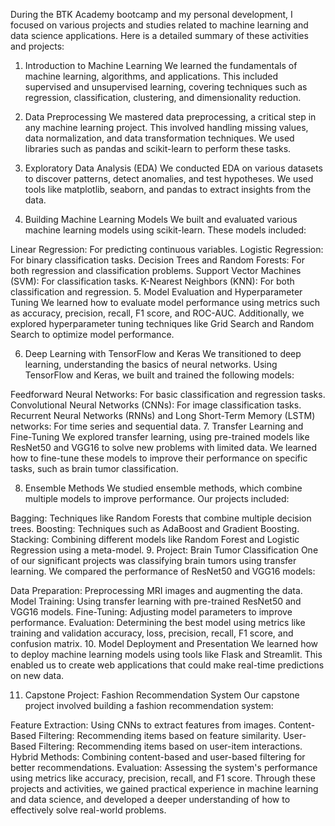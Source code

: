 During the BTK Academy bootcamp and my personal development, I focused on various projects and studies related to machine learning and data science applications. Here is a detailed summary of these activities and projects:

1. Introduction to Machine Learning
We learned the fundamentals of machine learning, algorithms, and applications. This included supervised and unsupervised learning, covering techniques such as regression, classification, clustering, and dimensionality reduction.

2. Data Preprocessing
We mastered data preprocessing, a critical step in any machine learning project. This involved handling missing values, data normalization, and data transformation techniques. We used libraries such as pandas and scikit-learn to perform these tasks.

3. Exploratory Data Analysis (EDA)
We conducted EDA on various datasets to discover patterns, detect anomalies, and test hypotheses. We used tools like matplotlib, seaborn, and pandas to extract insights from the data.

4. Building Machine Learning Models
We built and evaluated various machine learning models using scikit-learn. These models included:

Linear Regression: For predicting continuous variables.
Logistic Regression: For binary classification tasks.
Decision Trees and Random Forests: For both regression and classification problems.
Support Vector Machines (SVM): For classification tasks.
K-Nearest Neighbors (KNN): For both classification and regression.
5. Model Evaluation and Hyperparameter Tuning
We learned how to evaluate model performance using metrics such as accuracy, precision, recall, F1 score, and ROC-AUC. Additionally, we explored hyperparameter tuning techniques like Grid Search and Random Search to optimize model performance.

6. Deep Learning with TensorFlow and Keras
We transitioned to deep learning, understanding the basics of neural networks. Using TensorFlow and Keras, we built and trained the following models:

Feedforward Neural Networks: For basic classification and regression tasks.
Convolutional Neural Networks (CNNs): For image classification tasks.
Recurrent Neural Networks (RNNs) and Long Short-Term Memory (LSTM) networks: For time series and sequential data.
7. Transfer Learning and Fine-Tuning
We explored transfer learning, using pre-trained models like ResNet50 and VGG16 to solve new problems with limited data. We learned how to fine-tune these models to improve their performance on specific tasks, such as brain tumor classification.

8. Ensemble Methods
We studied ensemble methods, which combine multiple models to improve performance. Our projects included:

Bagging: Techniques like Random Forests that combine multiple decision trees.
Boosting: Techniques such as AdaBoost and Gradient Boosting.
Stacking: Combining different models like Random Forest and Logistic Regression using a meta-model.
9. Project: Brain Tumor Classification
One of our significant projects was classifying brain tumors using transfer learning. We compared the performance of ResNet50 and VGG16 models:

Data Preparation: Preprocessing MRI images and augmenting the data.
Model Training: Using transfer learning with pre-trained ResNet50 and VGG16 models.
Fine-Tuning: Adjusting model parameters to improve performance.
Evaluation: Determining the best model using metrics like training and validation accuracy, loss, precision, recall, F1 score, and confusion matrix.
10. Model Deployment and Presentation
We learned how to deploy machine learning models using tools like Flask and Streamlit. This enabled us to create web applications that could make real-time predictions on new data.

11. Capstone Project: Fashion Recommendation System
Our capstone project involved building a fashion recommendation system:

Feature Extraction: Using CNNs to extract features from images.
Content-Based Filtering: Recommending items based on feature similarity.
User-Based Filtering: Recommending items based on user-item interactions.
Hybrid Methods: Combining content-based and user-based filtering for better recommendations.
Evaluation: Assessing the system's performance using metrics like accuracy, precision, recall, and F1 score.
Through these projects and activities, we gained practical experience in machine learning and data science, and developed a deeper understanding of how to effectively solve real-world problems.

